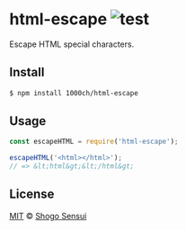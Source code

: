 # html-escape ![test](https://github.com/1000ch/html-escape/actions/workflows/test.yml/badge.svg?branch=main)

Escape HTML special characters.

## Install

```sh
$ npm install 1000ch/html-escape
```

## Usage

```javascript
const escapeHTML = require('html-escape');

escapeHTML('<html></html>');
// => &lt;html&gt;&lt;/html&gt;
```

## License

[MIT](https://1000ch.mit-license.org) © [Shogo Sensui](https://github.com/1000ch)
